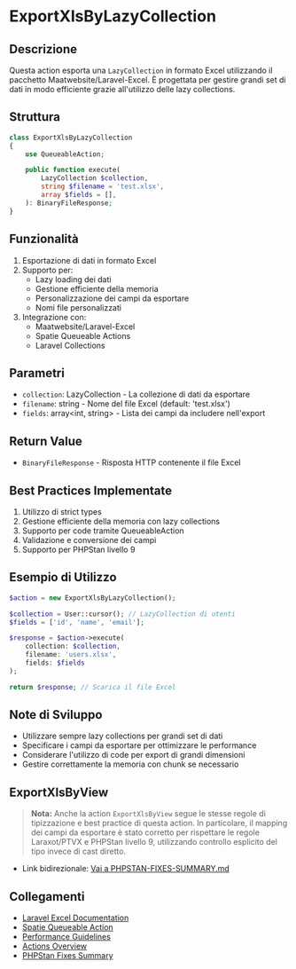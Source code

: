 # ExportXlsByLazyCollection

## Descrizione
Questa action esporta una `LazyCollection` in formato Excel utilizzando il pacchetto Maatwebsite/Laravel-Excel. È progettata per gestire grandi set di dati in modo efficiente grazie all'utilizzo delle lazy collections.

## Struttura
```php
class ExportXlsByLazyCollection
{
    use QueueableAction;

    public function execute(
        LazyCollection $collection,
        string $filename = 'test.xlsx',
        array $fields = [],
    ): BinaryFileResponse;
}
```

## Funzionalità
1. Esportazione di dati in formato Excel
2. Supporto per:
   - Lazy loading dei dati
   - Gestione efficiente della memoria
   - Personalizzazione dei campi da esportare
   - Nomi file personalizzati
3. Integrazione con:
   - Maatwebsite/Laravel-Excel
   - Spatie Queueable Actions
   - Laravel Collections

## Parametri
- `collection`: LazyCollection - La collezione di dati da esportare
- `filename`: string - Nome del file Excel (default: 'test.xlsx')
- `fields`: array<int, string> - Lista dei campi da includere nell'export

## Return Value
- `BinaryFileResponse` - Risposta HTTP contenente il file Excel

## Best Practices Implementate
1. Utilizzo di strict types
2. Gestione efficiente della memoria con lazy collections
3. Supporto per code tramite QueueableAction
4. Validazione e conversione dei campi
5. Supporto per PHPStan livello 9

## Esempio di Utilizzo
```php
$action = new ExportXlsByLazyCollection();

$collection = User::cursor(); // LazyCollection di utenti
$fields = ['id', 'name', 'email'];

$response = $action->execute(
    collection: $collection,
    filename: 'users.xlsx',
    fields: $fields
);

return $response; // Scarica il file Excel
```

## Note di Sviluppo
- Utilizzare sempre lazy collections per grandi set di dati
- Specificare i campi da esportare per ottimizzare le performance
- Considerare l'utilizzo di code per export di grandi dimensioni
- Gestire correttamente la memoria con chunk se necessario

## ExportXlsByView

> **Nota:** Anche la action `ExportXlsByView` segue le stesse regole di tipizzazione e best practice di questa action. In particolare, il mapping dei campi da esportare è stato corretto per rispettare le regole Laraxot/PTVX e PHPStan livello 9, utilizzando controllo esplicito del tipo invece di cast diretto.

- Link bidirezionale: [Vai a PHPSTAN-FIXES-SUMMARY.md](../../../../docs/PHPSTAN-FIXES-SUMMARY.md)

## Collegamenti
- [Laravel Excel Documentation](https://docs.laravel-excel.com)
- [Spatie Queueable Action](../traits/QUEUEABLE-ACTION.md)
- [Performance Guidelines](../PERFORMANCE-GUIDELINES.md)
- [Actions Overview](./README.md) 
- [PHPStan Fixes Summary](../../../../docs/PHPSTAN-FIXES-SUMMARY.md)